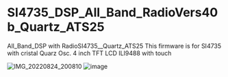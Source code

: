 # SI4735_DSP_All_Band_RadioVers40b_Quartz_ATS25
All_Band_DSP  with RadioSI4735__Quartz_ATS25
This firmware is for SI4735 with cristal Quarz Osc.
 4 inch TFT LCD  ILI9488 with touch

 

![IMG_20220824_200810](https://user-images.githubusercontent.com/1875591/186495382-63fad64a-f59c-4038-9c39-bf93209f98b8.jpg)
![image](https://user-images.githubusercontent.com/1875591/186495484-71eed4f9-c636-46fb-8f23-d0de9e49ba67.png)
